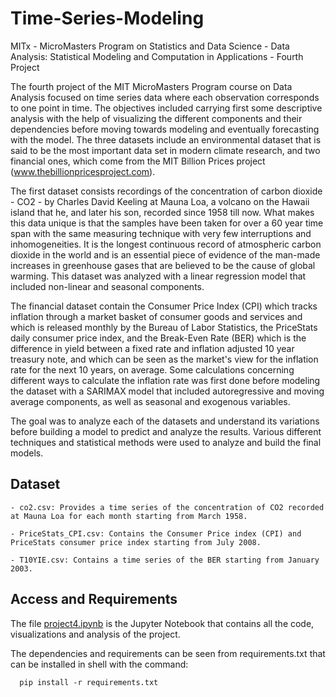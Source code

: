 # Time-Series-Modeling
MITx - MicroMasters Program on Statistics and Data Science - Data Analysis: Statistical Modeling and Computation in Applications - Fourth Project

The fourth project of the MIT MicroMasters Program course on Data Analysis focused on time series data where each observation corresponds to one point in time.  The objectives included carrying first some descriptive analysis with the help of visualizing the different components and their dependencies before moving towards modeling and eventually forecasting with the model. The three datasets include an environmental dataset that is said to be the most important data set in modern climate research, and two financial ones, which come from the MIT Billion Prices project (www.thebillionpricesproject.com).

The first dataset consists recordings of the concentration of carbon dioxide - CO2 - by Charles David Keeling at Mauna Loa, a volcano on the Hawaii island that he, and later his son, recorded since 1958 till now. What makes this data unique is that the samples have been taken for over a 60 year time span with the same measuring technique with very few interruptions and inhomogeneities. It is the longest continuous record of atmospheric carbon dioxide in the world and is an essential piece of evidence of the man-made increases in greenhouse gases that are believed to be the cause of global warming. This dataset was analyzed with a linear regression model that included non-linear and seasonal components.

The financial dataset contain the Consumer Price Index (CPI) which tracks inflation through a market basket of consumer goods and services and which is released monthly by the Bureau of Labor Statistics, the PriceStats daily consumer price index, and the Break-Even Rate (BER) which is the difference in yield between a fixed rate and inflation adjusted 10 year treasury note, and which can be seen as the market's view for the inflation rate for the next 10 years, on average. Some calculations concerning different ways to calculate the inflation rate was first done before modeling the dataset with a SARIMAX model that included autoregressive and moving average components, as well as seasonal and exogenous variables.

The goal was to analyze each of the datasets and understand its variations before building a model to predict and analyze the results. Various different techniques and statistical methods were used to analyze and build the final models.

## Dataset

    - co2.csv: Provides a time series of the concentration of CO2 recorded at Mauna Loa for each month starting from March 1958.
    
    - PriceStats_CPI.csv: Contains the Consumer Price index (CPI) and PriceStats consumer price index starting from July 2008.
    
    - T10YIE.csv: Contains a time series of the BER starting from January 2003. 

## Access and Requirements

The file [project4.ipynb](https://github.com/jajokine/Time-Series-Modeling/blob/main/project4.ipynb) is the Jupyter Notebook that contains all the code, visualizations and analysis of the project.

The dependencies and requirements can be seen from requirements.txt that can be installed in shell with the command:

      pip install -r requirements.txt
